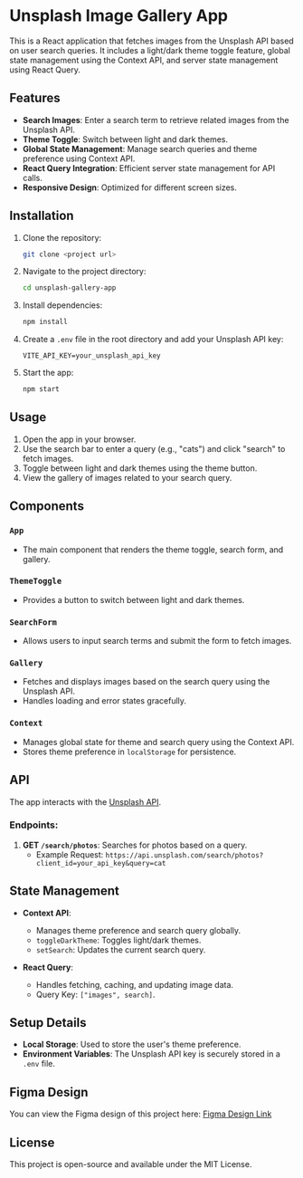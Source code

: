 # Unsplash Image Gallery App

This is a React application that fetches images from the Unsplash API based on user search queries. It includes a light/dark theme toggle feature, global state management using the Context API, and server state management using React Query.

## Features

- **Search Images**: Enter a search term to retrieve related images from the Unsplash API.
- **Theme Toggle**: Switch between light and dark themes.
- **Global State Management**: Manage search queries and theme preference using Context API.
- **React Query Integration**: Efficient server state management for API calls.
- **Responsive Design**: Optimized for different screen sizes.

## Installation

1. Clone the repository:

   ```bash
   git clone <project url>
   ```

2. Navigate to the project directory:

   ```bash
   cd unsplash-gallery-app
   ```

3. Install dependencies:

   ```bash
   npm install
   ```

4. Create a `.env` file in the root directory and add your Unsplash API key:

   ```env
   VITE_API_KEY=your_unsplash_api_key
   ```

5. Start the app:

   ```bash
   npm start
   ```

## Usage

1. Open the app in your browser.
2. Use the search bar to enter a query (e.g., "cats") and click "search" to fetch images.
3. Toggle between light and dark themes using the theme button.
4. View the gallery of images related to your search query.

## Components

### `App`

- The main component that renders the theme toggle, search form, and gallery.

### `ThemeToggle`

- Provides a button to switch between light and dark themes.

### `SearchForm`

- Allows users to input search terms and submit the form to fetch images.

### `Gallery`

- Fetches and displays images based on the search query using the Unsplash API.
- Handles loading and error states gracefully.

### `Context`

- Manages global state for theme and search query using the Context API.
- Stores theme preference in `localStorage` for persistence.

## API

The app interacts with the [Unsplash API](https://unsplash.com/documentation).

### Endpoints:

1. **GET `/search/photos`**: Searches for photos based on a query.
   - Example Request: `https://api.unsplash.com/search/photos?client_id=your_api_key&query=cat`

## State Management

- **Context API**:

  - Manages theme preference and search query globally.
  - `toggleDarkTheme`: Toggles light/dark themes.
  - `setSearch`: Updates the current search query.

- **React Query**:
  - Handles fetching, caching, and updating image data.
  - Query Key: `["images", search]`.

## Setup Details

- **Local Storage**: Used to store the user's theme preference.
- **Environment Variables**: The Unsplash API key is securely stored in a `.env` file.

## Figma Design

You can view the Figma design of this project here:
[Figma Design Link](https://www.figma.com/design/O2MaAAlr4nznh7m53azatL/Unsplash-images?node-id=2-2&node-type=frame&t=i1iXprNSOUdR0du1-0)

## License

This project is open-source and available under the MIT License.
